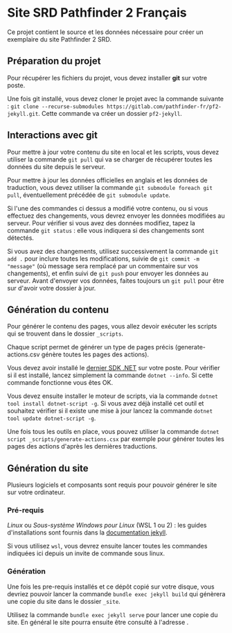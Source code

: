 # Site SRD Pathfinder 2 Français

Ce projet contient le source et les données nécessaire pour créer un exemplaire du site Pathfinder 2 SRD.

## Préparation du projet

Pour récupérer les fichiers du projet, vous devez installer **git** sur votre poste.

Une fois git installé, vous devez cloner le projet avec la commande suivante : `git clone --recurse-submodules https://gitlab.com/pathfinder-fr/pf2-jekyll.git`.
Cette commande va créer un dossier `pf2-jekyll`.

## Interactions avec git

Pour mettre à jour votre contenu du site en local et les scripts, vous devez utiliser la commande `git pull` qui va se charger de récupérer toutes les données du site depuis le serveur.

Pour mettre à jour les données officielles en anglais et les données de traduction, vous devez utiliser la commande `git submodule foreach git pull`, éventuellement précédée de `git submodule update`.

Si l'une des commandes ci dessus a modifié votre contenu, ou si vous effectuez des changements, vous devrez envoyer les données modifiées au serveur.
Pour vérifier si vous avez des données modifiez, tapez la commande `git status` : elle vous indiquera si des changements sont détectés.

Si vous avez des changements, utilisez successivement la commande `git add .` pour inclure toutes les modifications, suivie de `git commit -m "message"` (où message sera remplacé par un commentaire sur vos changements), et enfin suivi de `git push` pour envoyer les données au serveur. Avant d'envoyer vos données, faites toujours un `git pull` pour être sur d'avoir votre dossier à jour.

## Génération du contenu

Pour générer le contenu des pages, vous allez devoir exécuter les scripts qui se trouvent dans le dossier `_scripts`.

Chaque script permet de générer un type de pages précis (generate-actions.csv génère toutes les pages des actions).

Vous devez avoir installé le [dernier SDK .NET](https://dotnet.microsoft.com/download) sur votre poste.
Pour vérifier si il est installé, lancez simplement la commande `dotnet --info`.
Si cette commande fonctionne vous êtes OK.

Vous devez ensuite installer le moteur de scripts, via la commande `dotnet tool install dotnet-script -g`.
Si vous avez déjà installé cet outil et souhaitez vérifier si il existe une mise à jour lancez la commande `dotnet tool update dotnet-script -g`.

Une fois tous les outils en place, vous pouvez utiliser la commande `dotnet script _scripts/generate-actions.csx` par exemple pour générer toutes les pages des actions d'après les dernières traductions.

## Génération du site

Plusieurs logiciels et composants sont requis pour pouvoir générer le site sur votre ordinateur.

### Pré-requis

*Linux* ou *Sous-système Windows pour Linux* (WSL 1 ou 2) : les guides d'installations sont fournis dans la [documentation jekyll](https://jekyllrb.com/docs/installation/).

Si vous utilisez `wsl`, vous devrez ensuite lancer toutes les commandes indiquées ici depuis un invite de commande sous linux.

### Génération

Une fois les pre-requis installés et ce dépôt copié sur votre disque, vous devriez pouvoir lancer la commande `bundle exec jekyll build` qui génèrera une copie du site dans le dossier `_site`.

Utilisez la commande `bundle exec jekyll serve` pour lancer une copie du site. En général le site pourra ensuite être consulté à l'adresse [](http://127.0.0.1:4000/srd/pf2/).